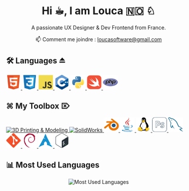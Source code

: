 <h1 align="center"> </>Hi ☕︎, I am Louca 🇳🇴 ♘</h1>
<p align="center">
  A passionate UX Designer & Dev Frontend from France.
</p>

<p align="center">
  📫 Comment me joindre : 
  <a href="mailto:loucasoftware@gmail.com">loucasoftware@gmail.com</a>
</p>

## 🛠️ Languages ⏏︎

<p align="left">

  <!-- HTML5 -->
  <a href="https://developer.mozilla.org/fr/docs/Web/HTML" title="HTML">
    <img src="https://raw.githubusercontent.com/devicons/devicon/master/icons/html5/html5-original.svg" alt="HTML5" width="40" height="40"/>
  </a>
  <!-- CSS3 -->
  <a href="https://developer.mozilla.org/fr/docs/Web/CSS" title="CSS">
    <img src="https://raw.githubusercontent.com/devicons/devicon/master/icons/css3/css3-original.svg" alt="CSS3" width="40" height="40"/>
  </a>
    <!-- JavaScript -->
  <a href="https://developer.mozilla.org/fr/docs/Web/JavaScript" title="JavaScript">
    <img src="https://raw.githubusercontent.com/devicons/devicon/master/icons/javascript/javascript-original.svg" alt="JavaScript" width="40" height="40"/>
  </a>
    <!-- C++ -->
  <a href="https://isocpp.org/" title="C++">
    <img src="https://raw.githubusercontent.com/devicons/devicon/master/icons/cplusplus/cplusplus-original.svg" alt="C++" width="40" height="40"/>
  </a>
   <!-- Python -->
  <a href="https://www.python.org/" title="Python">
    <img src="https://raw.githubusercontent.com/devicons/devicon/master/icons/python/python-original.svg" alt="Python" width="40" height="40"/>
  </a>
  <!-- Swift -->
  <a href="https://swift.org/" title="Swift">
    <img src="https://raw.githubusercontent.com/devicons/devicon/master/icons/swift/swift-original.svg" alt="Swift" width="40" height="40"/>
  </a>
  <!-- PHP -->
  <a href="https://www.php.net/" title="PHP">
    <img src="https://raw.githubusercontent.com/devicons/devicon/master/icons/php/php-original.svg" alt="PHP" width="40" height="40"/>
  </a>
  
  
</p>

## ⌘ My Toolbox ⌦

<p align="left">

<!-- 3D Printing & Modeling (Font Awesome “cube”) -->
  <a href="https://en.wikipedia.org/wiki/3D_printing" title="3D Printing & Modeling">
    <img
      src="https://cdn.jsdelivr.net/npm/@fortawesome/fontawesome-free@6.4.0/svgs/solid/cube.svg"
      alt="3D Printing & Modeling"
      width="40" height="40"
    />
  </a>
  
<!-- SolidWorks -->
  <a href="https://www.solidworks.com/" title="SolidWorks">
    <img
      src="https://raw.githubusercontent.com/devicons/devicon/master/icons/solidworks/solidworks-original.svg"
      alt="SolidWorks"
      width="40" height="40"
    />
  </a>
  
  <!-- Blender -->
  <a href="https://www.blender.org/" title="Blender">
    <img src="https://raw.githubusercontent.com/devicons/devicon/master/icons/blender/blender-original.svg" alt="Blender" width="40" height="40"/>
  </a>
  

  <!-- Java -->
  <a href="https://www.java.com/" title="Java">
    <img src="https://raw.githubusercontent.com/devicons/devicon/master/icons/java/java-original.svg" alt="Java" width="40" height="40"/>
  </a>
  <!-- Linux -->
  <a href="https://www.kernel.org/" title="Linux">
    <img src="https://raw.githubusercontent.com/devicons/devicon/master/icons/linux/linux-original.svg" alt="Linux" width="40" height="40"/>
  </a>
  <!-- Photoshop -->
  <a href="https://www.adobe.com/products/photoshop.html" title="Photoshop">
    <img src="https://raw.githubusercontent.com/devicons/devicon/master/icons/photoshop/photoshop-line.svg" alt="Photoshop" width="40" height="40"/>
  </a>
  <!-- MySQL -->
  <a href="https://www.mysql.com/" title="MySQL">
    <img src="https://raw.githubusercontent.com/devicons/devicon/master/icons/mysql/mysql-original.svg" alt="MySQL" width="40" height="40"/>
  </a>
  <!-- Git -->
  <a href="https://git-scm.com/" title="Git">
    <img src="https://raw.githubusercontent.com/devicons/devicon/master/icons/git/git-original.svg" alt="Git" width="40" height="40"/>
  </a>

  <!-- Debian -->
  <a href="https://www.debian.org/" title="Debian">
    <img src="https://raw.githubusercontent.com/devicons/devicon/master/icons/debian/debian-original.svg" alt="Debian" width="40" height="40"/>
  </a>
  <!-- Arch Linux -->
  <a href="https://archlinux.org/" title="Arch Linux">
    <img src="https://raw.githubusercontent.com/devicons/devicon/master/icons/archlinux/archlinux-original.svg" alt="Arch Linux" width="40" height="40"/>
  </a>
  <!-- Bash -->
  <a href="https://www.gnu.org/software/bash/" title="Bash">
    <img src="https://raw.githubusercontent.com/devicons/devicon/master/icons/bash/bash-original.svg" alt="Bash" width="40" height="40"/>
  </a>
</p>



## 📊 Most Used Languages

<div align="center">
  <img 
    src="https://github-readme-stats.vercel.app/api/top-langs/?username=cyprienbf&layout=compact&theme=dark&langs_count=6" 
    alt="Most Used Languages" 
  />
</div>
